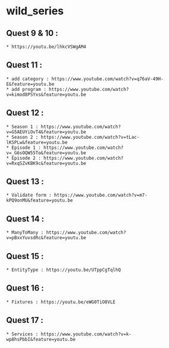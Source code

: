 # wild_series

## Quest 9 & 10 :
    * https://youtu.be/lhkcVSWgAM4

## Quest 11 : 
    * add category : https://www.youtube.com/watch?v=q76aV-49H-E&feature=youtu.be
    * add program : https://www.youtube.com/watch?v=kimod8PSYxs&feature=youtu.be
    
## Quest 12 :
    * Season 1 : https://www.youtube.com/watch?v=G5AEUYiOvT4&feature=youtu.be
    * Season 2 : https://www.youtube.com/watch?v=tLac-lKSPLw&feature=youtu.be
    * Episode 1 : https://www.youtube.com/watch?v=_G6sOQW55To&feature=youtu.be
    * Episode 2 : https://www.youtube.com/watch?v=RxqSZvKBK9c&feature=youtu.be

## Quest 13 :
    * Validate form : https://www.youtube.com/watch?v=m7-kPQ9onMU&feature=youtu.be

## Quest 14 :
    * ManyToMany : https://www.youtube.com/watch?v=pBxxYuvsdRc&feature=youtu.be

## Quest 15 :
    * EntityType : https://youtu.be/UTppCgTqlhQ

## Quest 16 :
    * Fixtures : https://youtu.be/eWG0TiO8VLE

## Quest 17 :
    * Services : https://www.youtube.com/watch?v=k-wp8hsPbbI&feature=youtu.be
